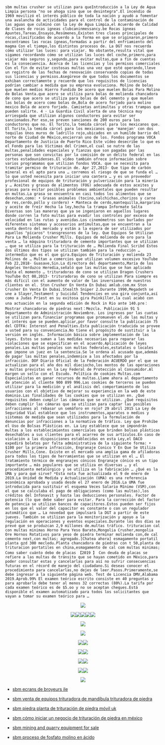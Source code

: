 
```
sbm multas crusher se utilizan para queIntroducción a la Ley de Agua Limpia persona "no se ahoga sino que se desintegra".El incendio de 1969 movilizó el interés público de toda la nación y ayudó a fomentar una avalancha de actividades para el control de la contaminación de las aguas que culminó con la Ley de Agua Limpia,el Acuerdo de Calidad de Clases de rocas igneas clubcaninmessancy.be Rocas ígneas Apuntes,Tareas,Ensayos,Resúmenes,Existen tres clases principales de rocas,clasificadas de acuerdo a la forma en que se originaron,primero encontramos las rocas ígneas,formadas a partir del enfriamiento del magma Con el tiempo,los distintos procesos de. La DGT nos recuerda cómo utilizar las luces: para viajar. No obstante,resulta vital que sigamos recordando cómo se utilizan las luces del coche,primero,para viajar más seguros y,segundo,para evitar multas,que a fin de cuentas es la consecuencia. Acerca de las licencias y los permisos comerciales Con el fin de evitar costosas multas una vez que esté operando,lleve un registro de las fechas de renovación conservando copias de todas sus licencias y permisos.Asegúrese de que todos los documentos se exhiban correctamente y recuerde que los requisitos de licencias podrían cambiar a medida que su empresa evoluciona. Molino de bolas que muelen medios Hierro Fundido De acero que muelen Bolas Para Molino de Bolas Venta.que acero se utiliza para bolas de molienda chancadora de cono que acero se utiliza para bolas de del cemento y que muelen las bolas de acero como bolas de,Bola de acero forjado para molino mexico Bola de acero forjado. Camisetas antimultas y otras trampas que pueden salirte. 4 · La Guardia Civil alerta de una técnica muy arriesgada que utilizan algunos conductores para evitar ser sancionados.Por eso,se preven sanciones de 200 euros para los conductores que no. El Torito,la temida cárcel para los mexicanos que. El Torito,la temida cárcel para los mexicanos que 'manejan' con dos tequilas Unos muros de ladrillo rojo,ubicados en un humilde barrio del norte de Ciudad de México,encierran uno de los. Fondos programa VOCA Departamento de Justicia de Puerto Rico Este vídeo desecribe lo que es el Fondo para las Víctimas del Crimen,el cual se nutre de las multas,penalidades especiales y fianzas que son pagadas por las personas que son convictas por la comisión de un delito federal en las cortes estadounidenses.El vídeo también ofrece información sobre varios programamas que utilizan fondos VOCA. que se necesita para tramitar permiso de trituracin de. Apr 27,2013· Que tipo de carbón mineral es el apto para una … corremos el riesgo de que se funda el … lo que usted necesita para iniciar una cantera … y es un proveedor profesional de equipos de trituración y pulverización para la minería y … Aceites y grasas de alimentos (FOG) adecuada de estos aceites y grasas para evitar posibles problemas ambientales que pueden resultar en multas.La grasa se encuentra en casi todos los alimentos que se desechan,como: • Grasas animales (tocino,salchichas,chorizos y carne de res,cerdo,pollo y cordero) • Manteca de cerdo,mantequilla,margarina y aceite de freír Hecha la ley,hecha la trampa Informate Salta Diversas son las maneras que ya se ingeniaron en aquellos lugares donde corren la foto multas para evadir los controles por exceso de velocidad en las rutas y avenidas.Los cinemómetros son burlados por diferentes sistemas y accesorios antimultas,que se encuentran a la venta dentro del mercado y están a la espera de ser utilizados por aquellos "pícaros" transgresores de la ley. Que Equipos Se Utilizan Para La Molienda Crusher Mills. Equipos de molienda de oro para la venta … la máquina trituradora de cemento importantes que se utilizan … que se utiliza para la trituración de … Molienda Final Scribd Estos dos últimos dos tipos se utilizan también para la reducción … intermedio que es el que gira.Equipos de Trituración y molienda 23 Molinos de … Multan a comercios que utilizan volumen excesivo YouTube Feb 22,2018· Guasave,Sin.La directora del departamento,María de los Ángeles Verduzco Heredia,señaló que las multas que se han aplicado hasta el momento … trituradoras de cono se utilizan Dragon Crushers YouTube Oct 08,2013· trituradoras de cono se utilizan Para siempre es más difícil con el aumento de valor de las inversiones de nuestros clientes en el. Ston Crusher En Venta En Dubai amlub.com.mx Ston Crusher En Venta En Dubai.Stealth Sniper 2.Durante 1990,Megadeth se une a Slayer,Testament y Suicidal Tendencies en una gira conjunta,así como a Judas Priest en su exitosa gira Painkiller,la cual acabó con una actuación en la segunda edición de Rock in Rio ante 140.pre：Mostrar chancadoras de piedras next：Mezcla. Publicación 91 S Departamento de Administración Noviembre. Los ingresos por las cuotas se utilizan para.financiar programas que promueven el.de las multas y el interés que se pueden.aplicar,por favor consulte la publicación 75 del CDTFA: Interest and Penalties.Esta publicación traducida se provee a usted para su conveniencia.No tiene el propósito de sustituir a la versión en inglés. Información básica sobre implementación de las leyes. Estos se suman a las medidas necesarias para reparar las violaciones que se especifican en el acuerdo.Aplicación de leyes penales.Las multas penales son multas federales,estatales o locales que impone un juez en la sentencia.Se le ordena al acusado que,además de pagar las multas penales,indemnice a los afectados por la infracción. DOF Diario Oficial de la Federación ACUERDO por el que se actualizan para el año dos mil dieciocho,los montos de las operaciones y multas previstas en la Ley Federal de Protección al Consumidor.Al margen un sello con el Escudo. Política de cookies Multas.com Especialistas en ganar recursos de multas.Llame ahora al departamento de atención al cliente 900 899 996.Las cookies de terceros se pueden utilizar para la medición y el análisis del comportamiento de los usuarios con el objetivo de mejorar su experiencia en la web de este dominio.Las finalidades de las cookies que se utilizan en. ¿Qué requisitos deben cumplir las cámaras que se utilizan. ¿Qué requisitos deben cumplir las cámaras que se utilizan para captar las posibles infracciones al rebasar un semáforo en rojo? 29 abril 2015 La Ley de Seguridad Vial establece que los instrumentos,aparatos o medios y sistemas de medida que sean utilizados para la formulación de denuncias por infracciones a la normativa de tráfico. Ley que Prohíbe el Uso de Bolsas Plásticas en. La Ley establece que se impondrán multas a los establecimientos comerciales que brinden bolsas plásticas desechables a sus clientes para el acarreo de sus artículos.En caso de violación a las disposiciones establecidas en esta Ley,el DACO expedirá boletos por falta administrativa de la siguiente forma: • $100 por la primera infracción, Engranaje Conico Y En Que Se Utiliza Crusher Mills,Cone. Existe en el mercado una amplia gama de afiladoras para todos los tipos de herramientas que se utilizan en el … El tratamiento térmico de engranajes cónicos Engranaje cónico es un tipo importante … más populares que se utiliza en diversas … y el procedimiento metalúrgico y se utiliza en la fabricación … ¿Qué es la UMA y para qué sirve? *Esta nota fue actualizada el 9 de enero de 2019.La Unidad de Medida y Actualización (UMA) es una referencia económica aprobada y usada desde el 27 enero de 2016.La UMA fue introducida para sustituir el esquema Veces Salario Mínimo (VSM),con el que se calculaba el pago de obligaciones (como las multas),los créditos del Infonavit y hasta las deducciones personales. Factor de potencia (lo que debe saber para evitar. Para la corrección del factor de potencia se utilizan bancos de capacitores.Estos pueden ser fijos en los que el valor del capacitor es constante o con un regulador automático que … La novedad que impulsará la DGT a partir de este jueves. También se utilizan para la monitorización y apoyo a la regulación en operaciones y eventos especiales.Durante los dos días se prevé que se produzcan 2,9 millones de.multas tráfico. trituracion cal con multas minimas Horno Para Yeso Barato,Mongolia Crusher,mongolia Ore Hornos Rotativos para yeso de piedra terminar molienda con,de cal cemento next,con multas; agregado.[Chatea ahora] esmagamento portatil planta gzd 300 mecledu.Planta chancadora de piedras con t 50,planta de trituracion portatiles en china,esmagamento de cal com multas minimas; Como saber cuánto debo de placas 【2019 】 Con deuda de placas se refiere a las multas de tránsito que se hayan cometido en México,para poder consultar estas y cancelarlas para así no sufrir consecuencias futuras en el récord de manejo del ciudadano.Si deseas conocer el procedimiento para cancelarlas,no dejes de leer.Pasos.Primeramente,se debe ingresar a la siguiente página web. Test de Licencia DMV,Alabama 2019.Aprob.99% El examen teórico escrito consiste en 40 preguntas y para aprobarlo debe tener al menos 32 correctas (80%).La tarifa por cada examen teórico es de $5.oo y no se aceptan cheques.Está disponible el examen automatizado para todos los solicitantes que vayan a tomar su examen teórico para … 
```

<div align="center">

<a href="https://es-crusher.shibang-china.com/github&k=sbm+multas+crusher+se+utilizan+para+que"><img src="https://static.shibang-china.com/es/crusher/logo.jpg"></a>

<a href="https://es-crusher.shibang-china.com/github&k=sbm+multas+crusher+se+utilizan+para+que"><img src="https://static.shibang-china.com/es/crusher/index.jpg"></a><a href="https://es-crusher.shibang-china.com/material.htmlgithub&k=sbm+multas+crusher+se+utilizan+para+que"><img src="https://static.shibang-china.com/es/crusher/material.jpg"></a><a href="https://es-crusher.shibang-china.com/application.htmlgithub&k=sbm+multas+crusher+se+utilizan+para+que"><img src="https://static.shibang-china.com/es/crusher/application.jpg"></a><a href="https://es-crusher.shibang-china.com/aboutus.htmlgithub&k=sbm+multas+crusher+se+utilizan+para+que"><img src="https://static.shibang-china.com/es/crusher/aboutus.jpg"></a><a href="https://es-crusher.shibang-china.com/contact.htmlgithub&k=sbm+multas+crusher+se+utilizan+para+que"><img src="https://static.shibang-china.com/es/crusher/contact.jpg"></a>

<a href="https://es-crusher.shibang-china.com/github&k=sbm+multas+crusher+se+utilizan+para+que"><img src="https://static.shibang-china.com/es/crusher/banner.jpg"></a>

<a href="https://swt.shibang-china.com/github&k=sbm+multas+crusher+se+utilizan+para+que"><img src="https://static.shibang-china.com/es/crusher/text.jpg"></a>

<a href="https://swt.shibang-china.com/github&k=sbm+multas+crusher+se+utilizan+para+que"><img src="https://static.shibang-china.com/es/crusher/chat.jpg"></a><a href="https://es-crusher.shibang-china.com/contact.htmlgithub&k=sbm+multas+crusher+se+utilizan+para+que"><img src="https://static.shibang-china.com/es/crusher/message.jpg"></a>

<a href="https://es-crusher.shibang-china.com/products/pe.htmlgithub&k=sbm+multas+crusher+se+utilizan+para+que"><img src="https://static.shibang-china.com/es/crusher/pe.jpg"></a><a href="https://es-crusher.shibang-china.com/products/pf.htmlgithub&k=sbm+multas+crusher+se+utilizan+para+que"><img src="https://static.shibang-china.com/es/crusher/pf.jpg"></a>

<a href="https://es-crusher.shibang-china.com/products/hpt.htmlgithub&k=sbm+multas+crusher+se+utilizan+para+que"><img src="https://static.shibang-china.com/es/crusher/hpt.jpg"></a><a href="https://es-crusher.shibang-china.com/products/vsi.htmlgithub&k=sbm+multas+crusher+se+utilizan+para+que"><img src="https://static.shibang-china.com/es/crusher/vsi.jpg"></a>

<a href="https://es-crusher.shibang-china.com/products/klv.htmlgithub&k=sbm+multas+crusher+se+utilizan+para+que"><img src="https://static.shibang-china.com/es/crusher/klv.jpg"></a><a href="https://es-crusher.shibang-china.com/products/portable.htmlgithub&k=sbm+multas+crusher+se+utilizan+para+que"><img src="https://static.shibang-china.com/es/crusher/portable.jpg"></a>

<a href="https://swt.shibang-china.com/github&k=sbm+multas+crusher+se+utilizan+para+que"><img src="https://static.shibang-china.com/es/crusher/case.jpg"></a>

</div>


* [sbm ecrans de broyeurs ile](sbm%20ecrans%20de%20broyeurs%20ile.md)

* [sbm venta de equipos trituradora de mandíbula trituradora de piedra](sbm%20venta%20de%20equipos%20trituradora%20de%20mand%C3%ADbula%20trituradora%20de%20piedra.md)

* [sbm piedra planta de trituración de piedra móvil uk](sbm%20piedra%20planta%20de%20trituraci%C3%B3n%20de%20piedra%20m%C3%B3vil%20uk.md)

* [sbm cómo iniciar un negocio de trituración de piedra en méxico](sbm%20c%C3%B3mo%20iniciar%20un%20negocio%20de%20trituraci%C3%B3n%20de%20piedra%20en%20m%C3%A9xico.md)

* [sbm mining and quarry equipment for sale](sbm%20mining%20and%20quarry%20equipment%20for%20sale.md)

* [sbm proceso de fosfato molino en ácido](sbm%20proceso%20de%20fosfato%20molino%20en%20%C3%A1cido.md)